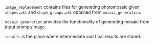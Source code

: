 `image_replacement` contains files for generating photomosaic given `shapes.pkl` and `shape_groups.pkl` obtained from `mosaic_generation`.

`mosaic_generation` provides the functionality of generating mosaic from input prompt/image.

`results` is the place where intermediate and final results are stored.